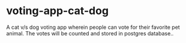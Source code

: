 # voting-app-cat-dog
A cat v/s dog voting app wherein people can vote for their favorite pet animal. The votes will be counted and stored in postgres database..
